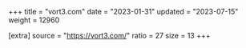 +++
title = "vort3.com"
date = "2023-01-31"
updated = "2023-07-15"
weight = 12960

[extra]
source = "https://vort3.com/"
ratio = 27
size = 13
+++
